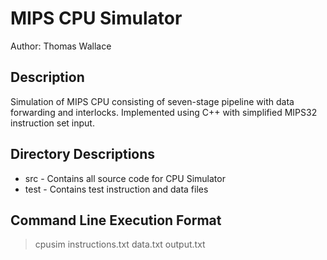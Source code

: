 MIPS CPU Simulator
==================
Author:	Thomas Wallace

Description
-----------
Simulation of MIPS CPU consisting of seven-stage pipeline with data forwarding and interlocks.
Implemented using C++ with simplified MIPS32 instruction set input.

Directory Descriptions
----------------------
* src		- Contains all source code for CPU Simulator
* test		- Contains test instruction and data files

Command Line Execution Format
-----------------------------
> cpusim instructions.txt data.txt output.txt
